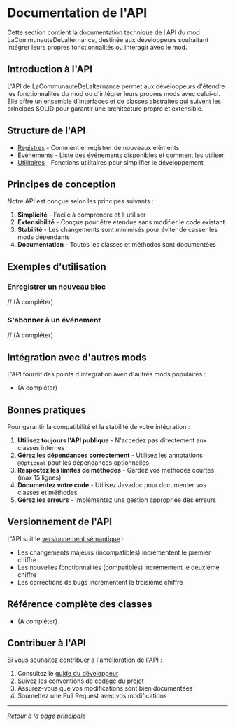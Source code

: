 # Documentation de l'API

Cette section contient la documentation technique de l'API du mod LaCommunauteDeLalternance, destinée aux développeurs souhaitant intégrer leurs propres fonctionnalités ou interagir avec le mod.

## Introduction à l'API

L'API de LaCommunauteDeLalternance permet aux développeurs d'étendre les fonctionnalités du mod ou d'intégrer leurs propres mods avec celui-ci. Elle offre un ensemble d'interfaces et de classes abstraites qui suivent les principes SOLID pour garantir une architecture propre et extensible.

## Structure de l'API

- [Registres](registries.md) - Comment enregistrer de nouveaux éléments
- [Événements](events.md) - Liste des événements disponibles et comment les utiliser
- [Utilitaires](utilities.md) - Fonctions utilitaires pour simplifier le développement

## Principes de conception

Notre API est conçue selon les principes suivants :

1. **Simplicité** - Facile à comprendre et à utiliser
2. **Extensibilité** - Conçue pour être étendue sans modifier le code existant
3. **Stabilité** - Les changements sont minimisés pour éviter de casser les mods dépendants
4. **Documentation** - Toutes les classes et méthodes sont documentées

## Exemples d'utilisation

### Enregistrer un nouveau bloc

// (À compléter)

### S'abonner à un événement

// (À compléter)

## Intégration avec d'autres mods

L'API fournit des points d'intégration avec d'autres mods populaires :

- (À compléter)

## Bonnes pratiques

Pour garantir la compatibilité et la stabilité de votre intégration :

1. **Utilisez toujours l'API publique** - N'accédez pas directement aux classes internes
2. **Gérez les dépendances correctement** - Utilisez les annotations `@Optional` pour les dépendances optionnelles
3. **Respectez les limites de méthodes** - Gardez vos méthodes courtes (max 15 lignes)
4. **Documentez votre code** - Utilisez Javadoc pour documenter vos classes et méthodes
5. **Gérez les erreurs** - Implémentez une gestion appropriée des erreurs

## Versionnement de l'API

L'API suit le [versionnement sémantique](https://semver.org/) :

- Les changements majeurs (incompatibles) incrémentent le premier chiffre
- Les nouvelles fonctionnalités (compatibles) incrémentent le deuxième chiffre
- Les corrections de bugs incrémentent le troisième chiffre

## Référence complète des classes

- (À compléter)

## Contribuer à l'API

Si vous souhaitez contribuer à l'amélioration de l'API :

1. Consultez le [guide du développeur](../development/index.md)
2. Suivez les conventions de codage du projet
3. Assurez-vous que vos modifications sont bien documentées
4. Soumettez une Pull Request avec vos modifications

---

*Retour à la [page principale](../index.md)*
